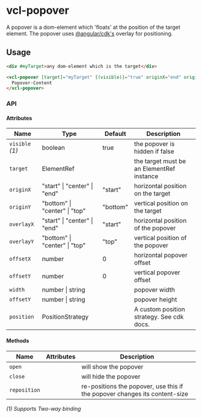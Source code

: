 # vcl-popover

A popover is a dom-element which 'floats' at the position of the target element.
The popover uses [@angular/cdk's](https://material.angular.io/cdk/overlay/overview) overlay for positioning.

## Usage

```html
<div #myTarget>any dom-element which is the target</div>

<vcl-popover [target]="myTarget" [(visible)]="true" originX="end" originY="top" overlayX="start" overlayY="top">
  Popover-Content
</vcl-popover>
```

### API

#### Attributes

Name                | Type                          | Default             | Description
------------------- | ---------------------------   | ------------------- | ------------------- 
`visible` _(1)_     | boolean                       | true                | the popover is hidden if false
`target`            | ElementRef                    |                     | the target must be an ElementRef instance
`originX`           | "start" \| "center" \| "end"  | "start"             | horizontal position on the target
`originY`           | "bottom" \| "center" \| "top" | "bottom"            | vertical position on the target
`overlayX`          | "start" \| "center" \| "end"  | "start"             | horizontal position of the popover
`overlayY`          | "bottom" \| "center" \| "top" | "top"               | vertical position of the popover
`offsetX`           | number                        | 0                   | horizontal popover offset
`offsetY`           | number                        | 0                   | vertical popover offset
`width`             | number \| string              |                     | popover width
`offsetY`           | number \| string              |                     | popover height
`position`          | PositionStrategy              |                     | A custom position strategy. See cdk docs.
  
#### Methods  

Name             | Attributes | Description
------------     | ---------- | --------------------------------------------------------------------------
`open`           |            | will show the popover
`close`          |            | will hide the popover
`reposition`     |            | re-positions the popover, use this if the popover changes its content-size

_(1) Supports Two-way binding_
